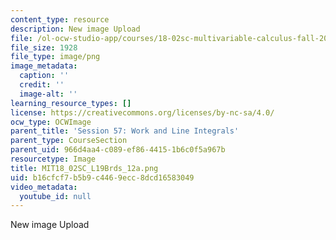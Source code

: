```yaml
---
content_type: resource
description: New image Upload
file: /ol-ocw-studio-app/courses/18-02sc-multivariable-calculus-fall-2010/b16cfcf7b5b9c4469ecc8dcd16583049_MIT18_02SC_L19Brds_12a.png
file_size: 1928
file_type: image/png
image_metadata:
  caption: ''
  credit: ''
  image-alt: ''
learning_resource_types: []
license: https://creativecommons.org/licenses/by-nc-sa/4.0/
ocw_type: OCWImage
parent_title: 'Session 57: Work and Line Integrals'
parent_type: CourseSection
parent_uid: 966d4aa4-c089-ef86-4415-1b6c0f5a967b
resourcetype: Image
title: MIT18_02SC_L19Brds_12a.png
uid: b16cfcf7-b5b9-c446-9ecc-8dcd16583049
video_metadata:
  youtube_id: null
---
```

New image Upload